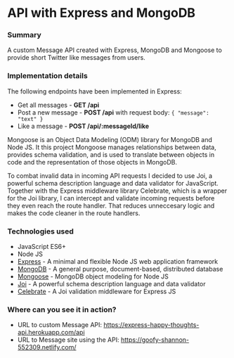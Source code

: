# API with Express and MongoDB

### Summary

A custom Message API created with Express, MongoDB and Mongoose to provide short Twitter like messages from users.

### Implementation details

The following endpoints have been implemented in Express:

- Get all messages - **GET /api**
- Post a new message - **POST /api** with request body: `{ "message": "text" }`
- Like a message - **POST /api/:messageId/like**

Mongoose is an Object Data Modeling (ODM) library for MongoDB and Node JS. It this project Mongoose manages relationships between data, provides schema validation, and is used to translate between objects in code and the representation of those objects in MongoDB.

To combat invalid data in incoming API requests I decided to use Joi, a powerful schema description language and data validator for JavaScript. Together with the Express middleware library Celebrate, which is a wrapper for the Joi library, I can intercept and validate incoming requests before they even reach the route handler. That reduces unneccesary logic and makes the code cleaner in the route handlers.

### Technologies used

- JavaScript ES6+
- Node JS
- [Express](https://expressjs.com/) - A minimal and flexible Node JS web application framework
- [MongoDB](https://www.mongodb.com/) - A general purpose, document-based, distributed database
- [Mongoose](https://mongoosejs.com/) - MongoDB object modeling for Node JS
- [Joi](https://github.com/hapijs/joi) - A powerful schema description language and data validator
- [Celebrate](https://github.com/arb/celebrate) - A Joi validation middleware for Express JS

### Where can you see it in action?

- URL to custom Message API: https://express-happy-thoughts-api.herokuapp.com/api
- URL to Message site using the API: https://goofy-shannon-552309.netlify.com/
